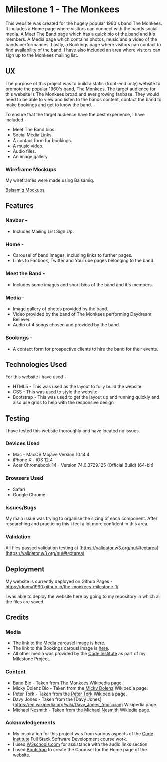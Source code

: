 # Milestone 1 - The Monkees

This website was created for the hugely popular 1960's band The Monkees.
It includes a Home page where visitors can connect with the bands social media. 
A Meet The Band page which has a quick bio of the band and it's members.
A Media page which contains photos, music and a video of the bands performances.
Lastly, a Bookings page where visitors can contact to find availability of the band.
I have also included an area where visitors can sign up to the Monkees mailing list.


## UX

The purpose of this project was to build a static (front-end only) website to promote the popular 1960's band, The Monkees.
The target audience for this website is The Monkees broad and ever growing fanbase. They would need to be able to view and listen to the bands content, contact the band to make bookings and get to know the band. -

To ensure that the target audience have the best experience, I have included - 

- Meet The Band bios.
- Social Media Links.
- A contact form for bookings.
- A music video.
- Audio files.
- An image gallery.


### Wireframe Mockups

My wireframes were made using Balsamiq.

[Balsamiq Mockups](documents/mockup/Milestone1_The_Monkees_DH.pdf)



## Features

### Navbar -
- Includes Mailing List Sign Up.

### Home -
- Carousel of band images, including links to further pages.
- Links to Facbook, Twitter and YouTube pages belonging to the band.

### Meet the Band -
- Includes some images and short bios of the band and it's members.

### Media -
- Image gallery of photos provided by the band.
- Video provided by the band of The Monkees performing Daydream Believer.
- Audio of 4 songs chosen and provided by the band.

### Bookings -
- A contact form for prospective clients to hire the band for their events.



## Technologies Used

For this website I have used -
- HTML5 - This was used as the layout to fully build the website
- CSS - This was used to style the website
- Bootstrap - This was used to get the layout up and running quickly and also use grids to help with the responsive design



## Testing

I have tested this website thoroughly and have located no issues.

### Devices Used
- Mac - MacOS Mojave Version 10.14.4
- iPhone X - iOS 12.4
- Acer Chromebook 14 - Version 74.0.3729.125 (Official Build) (64-bit)

### Browsers Used
- Safari
- Google Chrome

### Issues/Bugs
My main issue was trying to organise the sizing of each component.
After researching and practicing this I feel a lot more confident in this area.

### Validation
All files passed validation testing at [https://validator.w3.org/nu/#textarea](https://validator.w3.org/nu/#textarea)



## Deployment

My website is currently deployed on Github Pages - https://donna1990.github.io/the-monkees-milestone-1/

I was able to deploy the website here by going to my repository in which all the files are saved.


## Credits

### Media 

- The link to the Media carousel image is [here](https://www.google.com/url?sa=i&source=images&cd=&ved=2ahUKEwj3o9WWrLbiAhUSUBUIHXqaCekQjRx6BAgBEAU&url=https%3A%2F%2Fwww.thecurrent.org%2Ffeature%2F2019%2F02%2F21%2Freflecting-on-peter-torks-lasting-imprint&psig=AOvVaw1d0ZVDfxCqTa-g35D08dSc&ust=1558861997359616).
- The link to the Bookings carousl image is [here](https://www.google.com/url?sa=i&source=images&cd=&ved=2ahUKEwih_uPWq7biAhW8QxUIHWj-ClsQjRx6BAgBEAU&url=https%3A%2F%2Fwww.billboard.com%2Farticles%2Fcolumns%2Fchart-beat%2F8500526%2Fmonkees-lyricfind-charts-peter-tork-death&psig=AOvVaw1d0ZVDfxCqTa-g35D08dSc&ust=1558861997359616).
- All other media was provided by the [Code Institute](https://github.com/Code-Institute-Org/project-assets) as part of my Milestone Project. 

### Content

- Band Bio - Taken from [The Monkees](https://en.wikipedia.org/wiki/The_Monkees) Wikipedia page.
- Micky Dolenz Bio - Taken from the [Micky Dolenz](https://en.wikipedia.org/wiki/Micky_Dolenz) Wikipedia page.
- Peter Tork - Taken from the [Peter Tork](https://en.wikipedia.org/wiki/Peter_Tork) Wikipedia page.
- Davy Jones - Taken from the [Davy Jones](https://en.wikipedia.org/wiki/Davy_Jones_(musician) Wikipedia page.
- Michael Nesmith - Taken from the [Michael Nesmith](https://en.wikipedia.org/wiki/Michael_Nesmith) Wikiedia page.

### Acknowledgements

- My inspiration for this project was from various aspects of the [Code Institute](https://www.codeinstitute.net/) Full Stack Software Development course work.
- I used [W3schools.com](https://www.w3schools.com/) for assistance with the audio links section.
- I used [Bootstrap](https://getbootstrap.com/docs/3.3/javascript/#carousel) to create the Carousel for the Home page of the website.